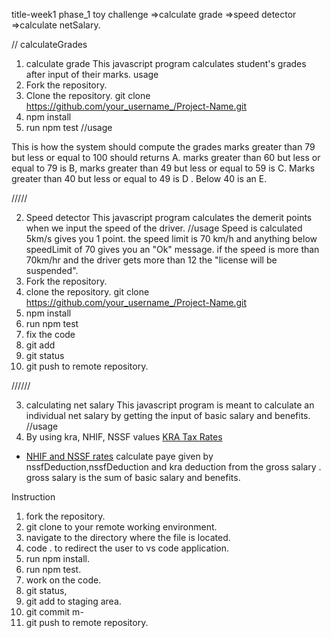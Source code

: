 title-week1 phase_1 toy challenge
=>calculate grade
=>speed detector
=>calculate netSalary.

// calculateGrades
1. calculate grade
This javascript program calculates student's grades after input of their marks.
 usage
 1. Fork the repository.
 2. Clone the repository.
    git clone https://github.com/your_username_/Project-Name.git
 3. npm install
 4. run npm test
 //usage

 This is how the system should compute the grades
 marks greater than 79 but less or equal to 100 should returns A.
 marks greater than 60 but less or equal to 79 is B, marks greater than 49 but less or equal to 59 is C. Marks greater than 40 but less or equal to 49 is D . Below 40 is an E.



 /////

 2. Speed detector
 This javascript program calculates the demerit points when we input the speed of the driver. 
 //usage
 Speed is calculated 5km/s gives you 1 point. the speed limit is 70 km/h and anything below speedLimit of 70 gives you an "Ok" message.
 if the speed is more than 70km/hr and the driver gets more than 12 the "license will be suspended".
 1. Fork the repository.
 2. clone the repository.
    git clone https://github.com/your_username_/Project-Name.git
 3. npm install
 4. run npm test
 5. fix the code
 6. git add
 7. git status
 8. git push to remote repository.



 //////



 3. calculating net salary
 This javascript program is meant to calculate an individual net salary by getting the input of basic salary and benefits.
 //usage
 1. By using kra, NHIF, NSSF values 
 [KRA Tax Rates](https://www.kra.go.ke/en/individual/calculate-tax/calculating-tax/paye)
- [NHIF and NSSF rates](https://www.aren.co.ke/payroll/taxrates.htm)
calculate paye given by nssfDeduction,nssfDeduction and kra deduction from the gross salary .
gross salary is the sum of basic salary and benefits.

Instruction
1. fork the repository.
2. git clone to your remote working environment.
3. navigate to the directory where the file is located.
4. code . to redirect the user to vs code application.
5. run npm install.
6. run npm test.
7. work on the code.
8. git status,
9. git add to staging area.
10. git commit m-
11. git push to remote repository.
